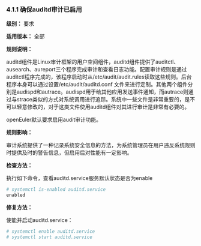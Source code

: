 ### 4.1.1 确保auditd审计已启用

**级别：** 要求

**适用版本：** 全部

**规则说明：** 

auditd组件是Linux审计框架的用户空间组件，auditd组件提供了auditctl、ausearch、aureport三个程序完成审计和查看日志功能。配置审计规则是通过auditctl程序完成的，该程序启动时从/etc/audit/audit.rules读取这些规则。后台程序本身可以通过设置/etc/audit/auditd.conf 文件来进行定制。其他两个组件分别是audispd和autrace。audispd用于给其他应用发送事件通知，而autrace则通过与strace类似的方式对系统调用进行追踪。系统中一些文件是非常重要的，是不可以轻意修改的，对于这类文件使用auditd组件对其进行审计是非常有必要的。

openEuler默认要求启用audit审计功能。

**规则影响：** 

审计系统提供了一种记录系统安全信息的方法，为系统管理员在用户违反系统规则时提供及时的警告信息，但启用后对性能有一定影响。

**检查方法：**

执行如下命令，查看auditd.service服务默认状态是否为enable

```bash
# systemctl is-enabled auditd.service
enabled
```

**修复方法：**

使能并启动auditd.service：

```bash
# systemctl enable auditd.service
# systemctl start auditd.service
```